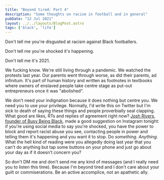 ```yaml
---
title: "Beyond tired: Part 4"
description: "Some thoughts on racism in football and in general"
pubDate: "12 Jul 2021"
layout: ../../layouts/BlogPost.astro
tags: ['black', 'life']
---
```


Don't tell me you're disgusted at racism against Black footballers.  

Don't tell me you're shocked it's happening.  

Don't tell me it's 2021.  

We fucking know. We're still living through a pandemic. We watched the protests last year. Our parents went through worse, as did their parents, ad infinitum. It's part of human history and written as footnotes in textbooks where owners of enslaved people take centre stage as put-out entrepreneurs once it was "abolished".

We don't need your indignation because it does nothing but centre you. We need you to use your privilege. Normally, I'd write this on Twitter but I'm sick to death of saying these things and people proverbially seal clapping. What good are likes, RTs and replies of agreement right now? [Josh Rivers, founder of Busy Being Black](https://www.busybeingblack.com/), made a good suggestion on Instagram tonight: if you're using social media to say you're shocked, you have the power to block and report racist abuse you see, contacting people in power and telling them it's happening and you want it to stop. Do _something_. _Anything_. What the hell kind of reading were you allegedly doing last year that you can't do anything but tap some buttons on your phone and just go about your day as if it doesn't concern you?   

So don't DM me and don't send me any kind of messages (and I really need you to listen this time). Because I'm beyond tired and I don't care about your guilt or commiserations. Be an active accomplice, not an apathetic ally.
